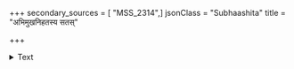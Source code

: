 +++
secondary_sources = [ "MSS_2314",]
jsonClass = "Subhaashita"
title = "अभिमुखनिहतस्य सतस्"

+++

<details><summary>Text</summary>

अभिमुखनिहतस्य सतस् तिष्ठतु तावज्जयोऽथ वा स्वर्गः।  
उभयबलसाधुवादः श्रवणमुखोऽस्त्येव चात्यर्थम्॥
</details>
